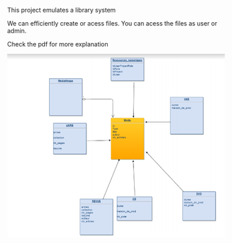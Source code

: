 This project emulates a library system

We can efficiently create or acess files. You can acess the files as user or admin.

Check the pdf for more explanation

![](Images/picture1.png)

